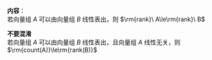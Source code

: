 **内容**：  
若向量组 $A$ 可以由向量组 $B$ 线性表出，则 $\rm{rank}\ A\le\rm{rank}\ B$  
  
**不要混淆**  
若向量组 $A$ 可以由向量组 $B$ 线性表出，且向量组 $A$ 线性无关，则 $\rm{count(A)}\le\rm{rank(B)}$  

